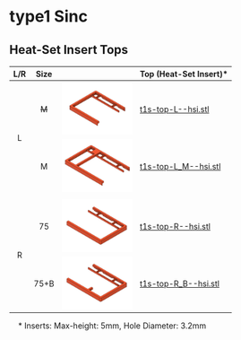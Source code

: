 # type1 Sinc

## Heat-Set Insert Tops

<table>
  <thead>
    <tr>
      <th>L/R</th>
      <th>Size</th>
      <th></th>
      <th>Top (Heat-Set Insert)*</th>
    </tr>
  </thead>
  <tbody>
    <tr>
      <td style="text-align: center;" rowspan="3">L</td>
      <td style="text-align: center;"><s>M</s></td>
      <td><img src="../.images/t1s-t-l.png" width="125" /></td>
      <td><a href="t1s-top-L--hsi.stl">t1s-top-L--hsi.stl</a></td>
    </tr>
    <tr></tr>
    <tr>
      <td style="text-align: center;">M</td>
      <td><img src="../.images/t1s-t-l-m.png" width="125" /></td>
      <td><a href="t1s-top-L_M--hsi.stl">t1s-top-L_M--hsi.stl</a></td>
    </tr>
    <tr>
      <td></td>
      <td></td>
      <td></td>
      <td></td>
    </tr>
    <tr>
      <td style="text-align: center;" rowspan="3">R</td>
      <td style="text-align: center;">75</td>
      <td><img src="../.images/t1s-t-r.png" width="125" /></td>
      <td><a href="t1s-top-R--hsi.stl">t1s-top-R--hsi.stl</a></td>
    </tr>
    <tr></tr>
    <tr>
      <td style="text-align: center;">75+B</td>
      <td><img src="../.images/t1s-t-r-b.png" width="125" /></td>
      <td><a href="t1s-top-R_B--hsi.stl">t1s-top-R_B--hsi.stl</a></td>
    </tr>
  </tbody>
</table>

&nbsp;&nbsp;&nbsp;&nbsp;\* Inserts: Max-height: 5mm, Hole Diameter: 3.2mm
